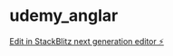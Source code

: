 # udemy_anglar

[Edit in StackBlitz next generation editor ⚡️](https://stackblitz.com/~/github.com/yoshi-0628/udemy_anglar)